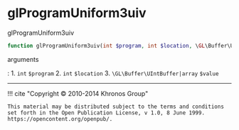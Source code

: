 # glProgramUniform3uiv
glProgramUniform3uiv

```php
function glProgramUniform3uiv(int $program, int $location, \GL\Buffer\UIntBuffer|array $value) : void
```

arguments

:    1. `int` `$program` 
    2. `int` `$location` 
    3. `\GL\Buffer\UIntBuffer|array` `$value` 

---
     

!!! cite "Copyright © 2010-2014 Khronos Group"

    This material may be distributed subject to the terms and conditions set forth in the Open Publication License, v 1.0, 8 June 1999. https://opencontent.org/openpub/.